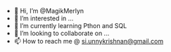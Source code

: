 - 👋 Hi, I’m @MagikMerlyn
- 👀 I’m interested in ...
- 🌱 I’m currently learning Pthon and SQL
- 💞️ I’m looking to collaborate on ...
- 📫 How to reach me @ 
  si.unnykrishnan@gmail.com
<!---
MagikMerlyn/MagikMerlyn is a ✨ special ✨ repository because its `README.md` (this file) appears on your GitHub profile.
You can click the Preview link to take a look at your changes.
--->
